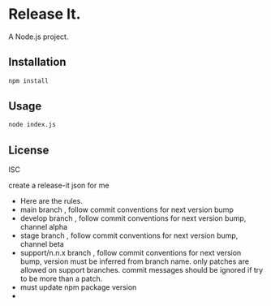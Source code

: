 # Release It.

A Node.js project.

## Installation
 
```bash
npm install 
```

## Usage

```bash
node index.js
```

## License

ISC


create a release-it json for me
- Here are the rules.
- main branch , follow commit conventions for next version bump
- develop branch , follow commit conventions for next version bump, channel alpha
- stage branch , follow commit conventions for next version bump, channel beta
- support/n.n.x branch , follow commit conventions for next version bump, version must be inferred from branch name. only patches are allowed on support branches. commit messages should be ignored if try to be more than a patch.
- must update npm package version
- 